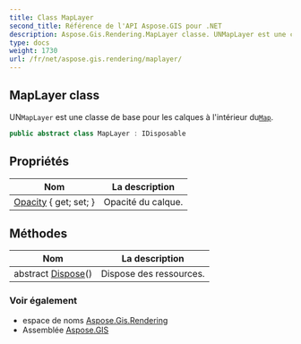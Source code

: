 ```yaml
---
title: Class MapLayer
second_title: Référence de l'API Aspose.GIS pour .NET
description: Aspose.Gis.Rendering.MapLayer classe. UNMapLayer est une classe de base pour les calques à lintérieur duMap.
type: docs
weight: 1730
url: /fr/net/aspose.gis.rendering/maplayer/
---
```

## MapLayer class

UN`MapLayer` est une classe de base pour les calques à l'intérieur du[`Map`](../map/).

```csharp
public abstract class MapLayer : IDisposable
```

## Propriétés

| Nom | La description |
| --- | --- |
| [Opacity](../../aspose.gis.rendering/maplayer/opacity/) { get; set; } | Opacité du calque. |

## Méthodes

| Nom | La description |
| --- | --- |
| abstract [Dispose](../../aspose.gis.rendering/maplayer/dispose/)() | Dispose des ressources. |

### Voir également

* espace de noms [Aspose.Gis.Rendering](../../aspose.gis.rendering/)
* Assemblée [Aspose.GIS](../../)



